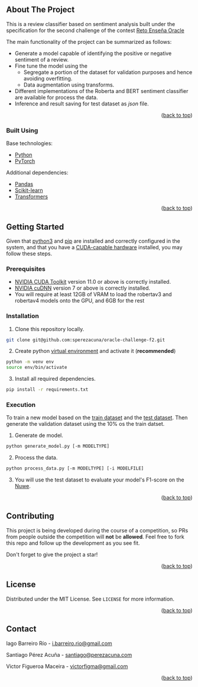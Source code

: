 ## About The Project

This is a review classifier based on sentiment analysis built under the specification for the second challenge of the contest [Reto Enseña Oracle](https://nuwe.io/dev/competitions/reto-ensena-oracle-espana/sentimiento-y-deploymentML)

The main functionality of the project can be summarized as follows:

* Generate a model capable of identifying the positive or negative sentiment of a review.
* Fine tune the model using the 
  * Segregate a portion of the dataset for validation purposes and hence avoiding overfitting.
  * Data augmentation using transforms.
* Different implementations of the Roberta and BERT sentiment classifier are available for process the data.
* Inference and result saving for test dataset as _json_ file.

<p align="right">(<a href="#top">back to top</a>)</p>

### Built Using

Base technologies:

* [Python](https://www.python.org/)
* [PyTorch](https://pytorch.org/)


Additional dependencies:

* [Pandas](https://pandas.pydata.org/)
* [Scikit-learn](https://scikit-learn.org/stable/)
* [Transformers](https://huggingface.co/docs/transformers/index)


<p align="right">(<a href="#top">back to top</a>)</p>

## Getting Started

Given that [python3](https://www.python.org/downloads/) and [pip](https://pypi.org/project/pip/) are installed and correctly configured in the system, and that you have a [CUDA-capable hardware](https://developer.nvidia.com/cuda-gpus) installed, you may follow these steps.

### Prerequisites

* [NVIDIA CUDA Toolkit](https://developer.nvidia.com/cuda-downloads) version 11.0 or above is correctly installed.
* [NVIDIA cuDNN](https://developer.nvidia.com/cudnn) version 7 or above is correctly installed.
* You will require at least 12GB of VRAM to load the robertav3 and robertav4 models onto the GPU, and 6GB for the rest

### Installation

1. Clone this repository locally.

```bash
git clone git@github.com:sperezacuna/oracle-challenge-f2.git
```
2. Create python [virtual environment](https://docs.python.org/3/library/venv.html) and activate it (**recommended**)

```bash
python -m venv env
source env/bin/activate 
```

3. Install all required dependencies.

```bash
pip install -r requirements.txt
```

### Execution

To train a new model based on the [train dataset](https://storage.googleapis.com/challenges_events/03_2023/Oracle%202nd%20Reto/Data/train.csv) and the [test dataset](https://storage.googleapis.com/challenges_events/03_2023/Oracle%202nd%20Reto/Data/test.csv). 
Then generate the validation dataset using the 10% os the train datset.

1. Generate de model.

```bash
python generate_model.py [-m MODELTYPE]
```

2. Process the data.

```bash
python process_data.py [-m MODELTYPE] [-i MODELFILE]
```

3. You will use the test dataset to evaluate your model's F1-score on the [Nuwe](https://nuwe.io/dev/competitions/reto-ensena-oracle-espana/sentimiento-y-deploymentML).

<p align="right">(<a href="#top">back to top</a>)</p>

## Contributing

This project is being developed during the course of a competition, so PRs from people outside the competition will **not** be **allowed**. Feel free to fork this repo and follow up the development as you see fit.

Don't forget to give the project a star!

<p align="right">(<a href="#top">back to top</a>)</p>

## License

Distributed under the MIT License. See `LICENSE` for more information.

<p align="right">(<a href="#top">back to top</a>)</p>

## Contact

Iago Barreiro Río - i.barreiro.rio@gmail.com

Santiago Pérez Acuña - santiago@perezacuna.com

Victor Figueroa Maceira - victorfigma@gmail.com

<p align="right">(<a href="#top">back to top</a>)</p>
